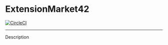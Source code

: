 # ExtensionMarket42 
[![CircleCI](https://circleci.com/gh/mmgrigorova/ExtensionMarket42.svg?style=shield)](https://circleci.com/gh/mmgrigorova/ExtensionMarket42)

---

Description

